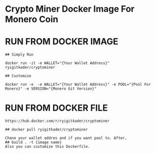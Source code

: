 # Crypto Miner Docker Image For Monero Coin


# RUN FROM DOCKER IMAGE
    ## Simply Run

    docker run -it -e WALLET="{Your Wallet Address}" ryigitkader/cryptominer

    ## Customize
    
    docker run -e  -e WALLET="{Your Wallet Address}" -e POOL="{Pool For Monero}" -e VERSION="{Monero Git Version}"

# RUN FROM DOCKER FILE

    https://hub.docker.com/r/ryigitkader/cryptominer

    ## docker pull ryigitkader/cryptominer

    Chane your wallet addres and if you want pool to. After,
    ## build . -t {image name}
    Also you can customize this Dockerfile.





